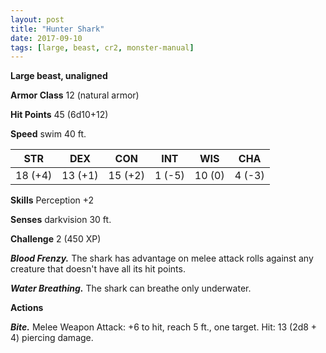 ```yaml
---
layout: post
title: "Hunter Shark"
date: 2017-09-10
tags: [large, beast, cr2, monster-manual]
---
```


**Large beast, unaligned**

**Armor Class** 12 (natural armor)

**Hit Points** 45 (6d10+12)

**Speed** swim 40 ft.

|   STR   |   DEX   |   CON   |   INT   |   WIS   |   CHA   |
|:-----:|:-----:|:-----:|:-----:|:-----:|:-----:|
| 18 (+4) | 13 (+1) | 15 (+2) | 1 (-5) | 10 (0) | 4 (-3) |

**Skills** Perception +2

**Senses** darkvision 30 ft.

**Challenge** 2 (450 XP)

***Blood Frenzy.*** The shark has advantage on melee attack rolls against any creature that doesn't have all its hit points.

***Water Breathing.*** The shark can breathe only underwater.

**Actions**

***Bite.*** Melee Weapon Attack: +6 to hit, reach 5 ft., one target. Hit: 13 (2d8 + 4) piercing damage.

